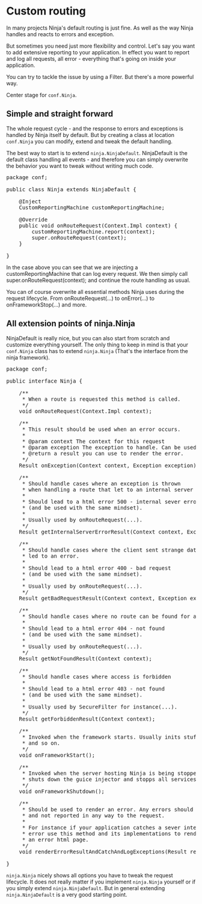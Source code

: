 Custom routing
==============

In many projects Ninja's default routing is just fine. As well as the way
Ninja handles and reacts to errors and exception.

But sometimes you need just more flexibility and control. Let's say you want
to add extensive reporting to your application. In effect you want to report
and log all requests, all error - everything that's going on inside your application.

You can try to tackle the issue by using a Filter. But there's a more powerful
way.

Center stage for <code>conf.Ninja</code>.

Simple and straight forward
---------------------------

The whole request cycle - and the response to errors and exceptions
is handled by Ninja itself by default. But by 
creating a class at location <code>conf.Ninja</code>
you can modify, extend and tweak the default handling.

The best way to start is to extend <code>ninja.NinjaDefault</code>. NinjaDefault
is the default class handling all events - and therefore you can simply
overwrite the behavior you want to tweak without writing much code.

<pre class="prettyprint">
package conf;

public class Ninja extends NinjaDefault {

    @Inject
    CustomReportingMachine customReportingMachine;
    
    @Override
    public void onRouteRequest(Context.Impl context) {
        customReportingMachine.report(context);
        super.onRouteRequest(context);
    }
    
}
</pre>

In the case above you can see that we are injecting a customReportingMachine
that can log every request. We then simply call super.onRouteRequest(context);
and continue the route handling as usual.

You can of course overwrite all essential methods Ninja uses during the
request lifecycle. From onRouteRequest(...) to onError(...) to onFrameworkStop(...)
and more.


All extension points of ninja.Ninja
-----------------------------------

NinjaDefault is really nice, but you can also start from scratch and customize
everything yourself. The only thing to keep in mind is that your <code>conf.Ninja</code> class 
has to extend <code>ninja.Ninja</code> (That's the interface from the ninja framework).

<pre class="prettyprint">
package conf;

public interface Ninja {

	/**
	 * When a route is requested this method is called.
	 */
	void onRouteRequest(Context.Impl context);
    
    /**
     * This result should be used when an error occurs.
     * 
     * @param context The context for this request
     * @param exception The exception to handle. Can be used to customize error message.
     * @return a result you can use to render the error.
     */
    Result onException(Context context, Exception exception);
    
    /**
     * Should handle cases where an exception is thrown
     * when handling a route that let to an internal server error.
     * 
     * Should lead to a html error 500 - internal sever error
     * (and be used with the same mindset).
     * 
     * Usually used by onRouteRequest(...).
     */
    Result getInternalServerErrorResult(Context context, Exception exception);
    
    /**
     * Should handle cases where the client sent strange date that
     * led to an error.
     * 
     * Should lead to a html error 400 - bad request
     * (and be used with the same mindset).
     * 
     * Usually used by onRouteRequest(...).
     */
    Result getBadRequestResult(Context context, Exception exception);
    
    /**
     * Should handle cases where no route can be found for a given request.
     * 
     * Should lead to a html error 404 - not found
     * (and be used with the same mindset).
     * 
     * Usually used by onRouteRequest(...).
     */
    Result getNotFoundResult(Context context);
    
    /**
     * Should handle cases where access is forbidden
     * 
     * Should lead to a html error 403 - not found
     * (and be used with the same mindset).
     * 
     * Usually used by SecureFilter for instance(...).
     */
    Result getForbiddenResult(Context context);

    /**
     * Invoked when the framework starts. Usually inits stuff like the scheduler
     * and so on.
     */
    void onFrameworkStart();

    /**
     * Invoked when the server hosting Ninja is being stopped. Usually
     * shuts down the guice injector and stopps all services.
     */
    void onFrameworkShutdown();
    
    /**
     * Should be used to render an error. Any errors should be catched
     * and not reported in any way to the request.
     * 
     * For instance if your application catches a sever internal computation
     * error use this method and its implementations to render out
     * an error html page.
     */
    void renderErrorResultAndCatchAndLogExceptions(Result result, Context context);

}
</pre>

<code>ninja.Ninja</code> nicely shows all options you have to tweak the
request lifecycle. It does not really matter if you implement <code>ninja.Ninja</code> yourself
or if you simply extend <code>ninja.NinjaDefault</code>. 
But in general extending <code>ninja.NinjaDefault</code> is a very good starting point.